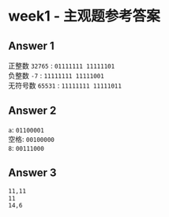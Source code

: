 # week1 - 主观题参考答案

## Answer 1

正整数 `32765` : `01111111 11111101`  
负整数 `-7` : `11111111 11111001`  
无符号数 `65531` : `11111111 11111011`

## Answer 2

`a`: `01100001`  
空格: `00100000`  
`8`: `00111000`

## Answer 3
```markdown
11,11
11
14,6
```